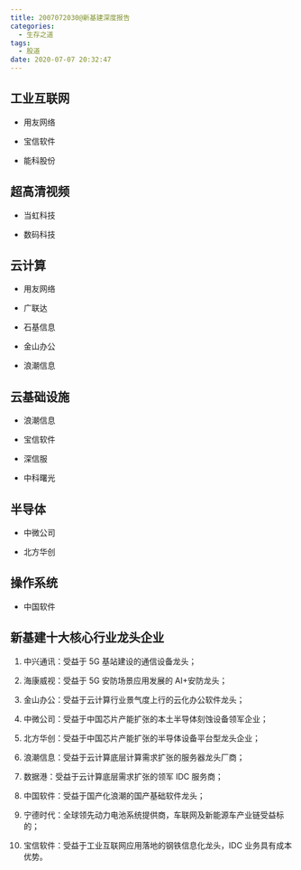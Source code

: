 ```yaml
---
title: 2007072030@新基建深度报告
categories:
  - 生存之道
tags:
  - 股道
date: 2020-07-07 20:32:47
---
```


## 工业互联网

+ 用友网络

+ 宝信软件

+ 能科股份

## 超高清视频

+ 当虹科技

+ 数码科技

## 云计算

+ 用友网络

+ 广联达

+ 石基信息

+ 金山办公

+ 浪潮信息

## 云基础设施

+ 浪潮信息

+ 宝信软件

+ 深信服

+ 中科曙光

## 半导体

+ 中微公司

+ 北方华创

## 操作系统

+ 中国软件

## 新基建十大核心行业龙头企业

1. 中兴通讯：受益于 5G 基站建设的通信设备龙头；

2. 海康威视：受益于 5G 安防场景应用发展的 AI+安防龙头；

3. 金山办公：受益于云计算行业景气度上行的云化办公软件龙头；

4. 中微公司：受益于中国芯片产能扩张的本土半导体刻蚀设备领军企业；

5. 北方华创：受益于中国芯片产能扩张的半导体设备平台型龙头企业；

6. 浪潮信息：受益于云计算底层计算需求扩张的服务器龙头厂商；

7. 数据港：受益于云计算底层需求扩张的领军 IDC 服务商；

8. 中国软件：受益于国产化浪潮的国产基础软件龙头；

9. 宁德时代：全球领先动力电池系统提供商，车联网及新能源车产业链受益标的；

10. 宝信软件：受益于工业互联网应用落地的钢铁信息化龙头，IDC 业务具有成本优势。